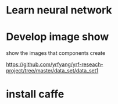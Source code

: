 # Learn neural network

# Develop image show
show the images that components create

https://github.com/yrfyang/yrf-reseach-project/tree/master/data_set/data_set1

# install caffe
